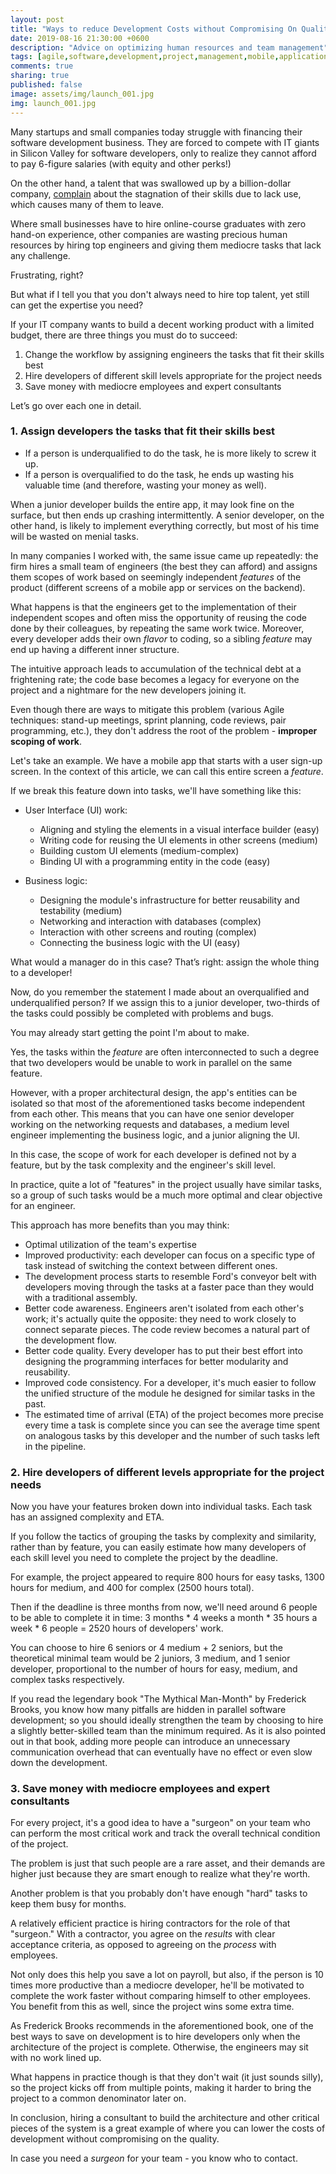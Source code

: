 ```yaml
---
layout: post
title: "Ways to reduce Development Costs without Compromising On Quality"
date: 2019-08-16 21:30:00 +0600
description: "Advice on optimizing human resources and team management"
tags: [agile,software,development,project,management,mobile,application,business,finance,startup,digital,marketing,developer,lowering,costs,quality,human,resource]
comments: true
sharing: true
published: false
image: assets/img/launch_001.jpg
img: launch_001.jpg
---
```


Many startups and small companies today struggle with financing their software development business. They are forced to compete with IT giants in Silicon Valley for software developers, only to realize they cannot afford to pay 6-figure salaries (with equity and other perks!)

On the other hand, a talent that was swallowed up by a billion-dollar company, [complain](https://www.quora.com/How-is-life-after-leaving-Google-Why-do-people-decide-to-leave) about the stagnation of their skills due to lack use, which causes many of them to leave.

Where small businesses have to hire online-course graduates with zero hand-on experience, other companies are wasting precious human resources by hiring top engineers and giving them mediocre tasks that lack any challenge.

Frustrating, right?

But what if I tell you that you don't always need to hire top talent, yet still can get the expertise you need?

If your IT company wants to build a decent working product with a limited budget, there are three things you must do to succeed:

1. Change the workflow by assigning engineers the tasks that fit their skills best
2. Hire developers of different skill levels appropriate for the project needs
3. Save money with mediocre employees and expert consultants

Let’s go over each one in detail. 

### 1. Assign developers the tasks that fit their skills best
>
* If a person is underqualified to do the task, he is more likely to screw it up.
* If a person is overqualified to do the task, he ends up wasting his valuable time (and therefore, wasting your money as well).
>

When a junior developer builds the entire app, it may look fine on the surface, but then ends up crashing intermittently. A senior developer, on the other hand, is likely to implement everything correctly, but most of his time will be wasted on menial tasks.

In many companies I worked with, the same issue came up repeatedly: the firm hires a small team of engineers (the best they can afford) and assigns them scopes of work based on seemingly independent *features* of the product (different screens of a mobile app or services on the backend).

What happens is that the engineers get to the implementation of their independent scopes and often miss the opportunity of reusing the code done by their colleagues, by repeating the same work twice. Moreover, every developer adds their own *flavor* to coding, so a sibling *feature* may end up having a different inner structure.

The intuitive approach leads to accumulation of the technical debt at a frightening rate; the code base becomes a legacy for everyone on the project and a nightmare for the new developers joining it.

Even though there are ways to mitigate this problem (various Agile techniques: stand-up meetings, sprint planning, code reviews, pair programming, etc.), they don't address the root of the problem - **improper scoping of work**.

Let's take an example. We have a mobile app that starts with a user sign-up screen. In the context of this article, we can call this entire screen a *feature*.

If we break this feature down into tasks, we'll have something like this:

* User Interface (UI) work:
   * Aligning and styling the elements in a visual interface builder (easy)
   * Writing code for reusing the UI elements in other screens (medium)
   * Building custom UI elements (medium-complex)
   * Binding UI with a programming entity in the code (easy)

* Business logic:
   * Designing the module's infrastructure for better reusability and testability (medium)
   * Networking and interaction with databases (complex)
   * Interaction with other screens and routing (complex)
   * Connecting the business logic with the UI (easy)

What would a manager do in this case? That’s right: assign the whole thing to a developer!

Now, do you remember the statement I made about an overqualified and underqualified person? If we assign this to a junior developer, two-thirds of the tasks could possibly be completed with problems and bugs.

You may already start getting the point I'm about to make.

Yes, the tasks within the *feature* are often interconnected to such a degree that two developers would be unable to work in parallel on the same feature.

However, with a proper architectural design, the app's entities can be isolated so that most of the aforementioned tasks become independent from each other. This means that you can have one senior developer working on the networking requests and databases, a medium level engineer implementing the business logic, and a junior aligning the UI.

In this case, the scope of work for each developer is defined not by a feature, but by the task complexity and the engineer's skill level.

In practice, quite a lot of "features" in the project usually have similar tasks, so a group of such tasks would be a much more optimal and clear objective for an engineer.

This approach has more benefits than you may think:

* Optimal utilization of the team's expertise
* Improved productivity: each developer can focus on a specific type of task instead of switching the context between different ones.
* The development process starts to resemble Ford's conveyor belt with developers moving through the tasks at a faster pace than they would with a traditional assembly.
* Better code awareness. Engineers aren't isolated from each other's work; it's actually quite the opposite: they need to work closely to connect separate pieces. The code review becomes a natural part of the development flow.
* Better code quality. Every developer has to put their best effort into designing the programming interfaces for better modularity and reusability.
* Improved code consistency. For a developer, it's much easier to follow the unified structure of the module he designed for similar tasks in the past.
* The estimated time of arrival (ETA) of the project becomes more precise every time a task is complete since you can see the average time spent on analogous tasks by this developer and the number of such tasks left in the pipeline.

### 2. Hire developers of different levels appropriate for the project needs

Now you have your features broken down into individual tasks. Each task has an assigned complexity and ETA.

If you follow the tactics of grouping the tasks by complexity and similarity, rather than by feature, you can easily estimate how many developers of each skill level you need to complete the project by the deadline.

For example, the project appeared to require 800 hours for easy tasks, 1300 hours for medium, and 400 for complex (2500 hours total).

Then if the deadline is three months from now, we'll need around 6 people to be able to complete it in time: 3 months * 4 weeks a month * 35 hours a week * 6 people = 2520 hours of developers' work.

You can choose to hire 6 seniors or 4 medium + 2 seniors, but the theoretical minimal team would be 2 juniors, 3 medium, and 1 senior developer, proportional to the number of hours for easy, medium, and complex tasks respectively.

If you read the legendary book "The Mythical Man-Month" by Frederick Brooks, you know how many pitfalls are hidden in parallel software development; so you should ideally strengthen the team by choosing to hire a slightly better-skilled team than the minimum required. As it is also pointed out in that book, adding more people can introduce an unnecessary communication overhead that can eventually have no effect or even slow down the development.

### 3. Save money with mediocre employees and expert consultants

For every project, it's a good idea to have a "surgeon" on your team who can perform the most critical work and track the overall technical condition of the project.

The problem is just that such people are a rare asset, and their demands are higher just because they are smart enough to realize what they're worth.

Another problem is that you probably don't have enough "hard" tasks to keep them busy for months.

A relatively efficient practice is hiring contractors for the role of that "surgeon." With a contractor, you agree on the *results* with clear acceptance criteria, as opposed to agreeing on the *process* with employees.

Not only does this help you save a lot on payroll, but also, if the person is 10 times more productive than a mediocre developer, he'll be motivated to complete the work faster without comparing himself to other employees. You benefit from this as well, since the project wins some extra time.

As Frederick Brooks recommends in the aforementioned book, one of the best ways to save on development is to hire developers only when the architecture of the project is complete. Otherwise, the engineers may sit with no work lined up.

What happens in practice though is that they don't wait (it just sounds silly), so the project kicks off from multiple points, making it harder to bring the project to a common denominator later on.

In conclusion, hiring a consultant to build the architecture and other critical pieces of the system is a great example of where you can lower the costs of development without compromising on the quality.

In case you need a *surgeon* for your team - you know who to contact.